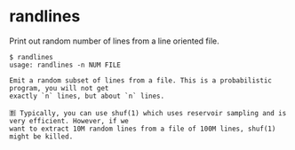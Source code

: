 # randlines

Print out random number of lines from a line oriented file.

```shell
$ randlines
usage: randlines -n NUM FILE

Emit a random subset of lines from a file. This is a probabilistic program, you will not get
exactly `n` lines, but about `n` lines.

🈹 Typically, you can use shuf(1) which uses reservoir sampling and is very efficient. However, if we
want to extract 10M random lines from a file of 100M lines, shuf(1) might be killed.
```
